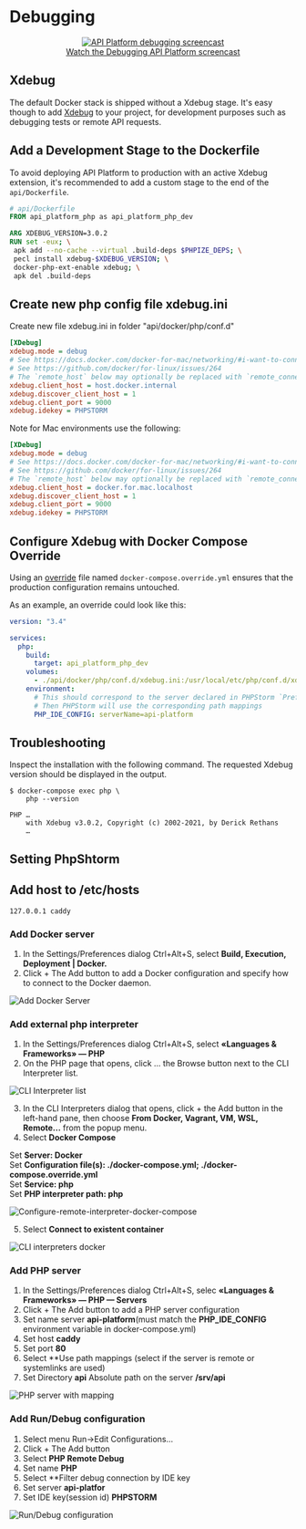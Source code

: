 # Debugging

<p align="center" class="symfonycasts"><a href="https://symfonycasts.com/screencast/api-platform/profiler?cid=apip"><img src="../distribution/images/symfonycasts-player.png" alt="API Platform debugging screencast"><br>Watch the Debugging API Platform screencast</a></p>

## Xdebug

The default Docker stack is shipped without a Xdebug stage. It's easy
though to add [Xdebug](https://xdebug.org/) to your project, for development
purposes such as debugging tests or remote API requests.

## Add a Development Stage to the Dockerfile

To avoid deploying API Platform to production with an active Xdebug extension,
it's recommended to add a custom stage to the end of the `api/Dockerfile`.

```Dockerfile
# api/Dockerfile
FROM api_platform_php as api_platform_php_dev

ARG XDEBUG_VERSION=3.0.2
RUN set -eux; \
 apk add --no-cache --virtual .build-deps $PHPIZE_DEPS; \
 pecl install xdebug-$XDEBUG_VERSION; \
 docker-php-ext-enable xdebug; \
 apk del .build-deps
```

## Create new php config file xdebug.ini

Create new file xdebug.ini in folder "api/docker/php/conf.d"

```api/docker/php/conf.d/xdebug.ini
[XDebug]
xdebug.mode = debug
# See https://docs.docker.com/docker-for-mac/networking/#i-want-to-connect-from-a-container-to-a-service-on-the-host
# See https://github.com/docker/for-linux/issues/264
# The `remote_host` below may optionally be replaced with `remote_connect_back`
xdebug.client_host = host.docker.internal
xdebug.discover_client_host = 1
xdebug.client_port = 9000
xdebug.idekey = PHPSTORM
```

Note for Mac environments use the following:

```api/docker/php/conf.d/xdebug.ini
[XDebug]
xdebug.mode = debug
# See https://docs.docker.com/docker-for-mac/networking/#i-want-to-connect-from-a-container-to-a-service-on-the-host
# See https://github.com/docker/for-linux/issues/264
# The `remote_host` below may optionally be replaced with `remote_connect_back`
xdebug.client_host = docker.for.mac.localhost
xdebug.discover_client_host = 1
xdebug.client_port = 9000
xdebug.idekey = PHPSTORM
```

## Configure Xdebug with Docker Compose Override

Using an [override](https://docs.docker.com/compose/reference/overview/#specifying-multiple-compose-files) file named
`docker-compose.override.yml` ensures that the production configuration remains untouched.

As an example, an override could look like this:

```yml
version: "3.4"

services:
  php:
    build:
      target: api_platform_php_dev
    volumes:
      - ./api/docker/php/conf.d/xdebug.ini:/usr/local/etc/php/conf.d/xdebug.ini
    environment:
      # This should correspond to the server declared in PHPStorm `Preferences | Languages & Frameworks | PHP | Servers`
      # Then PHPStorm will use the corresponding path mappings
      PHP_IDE_CONFIG: serverName=api-platform
```

## Troubleshooting

Inspect the installation with the following command. The requested Xdebug
version should be displayed in the output.

```console
$ docker-compose exec php \
    php --version

PHP …
    with Xdebug v3.0.2, Copyright (c) 2002-2021, by Derick Rethans
    …
```

## Setting PhpShtorm

## Add host to /etc/hosts

```/etc/hosts
127.0.0.1 caddy 
```

### Add Docker server

1. In the Settings/Preferences dialog Ctrl+Alt+S, select **Build, Execution, Deployment | Docker.**
2. Click + The Add button to add a Docker configuration and specify how to connect to the Docker daemon.

![Add Docker Server](../distribution/images/phpshtorm-add-docker-server.png)

### Add external php interpreter

1. In the Settings/Preferences dialog Ctrl+Alt+S, select **«Languages & Frameworks» — PHP**
2. On the PHP page that opens, click ... the Browse button next to the CLI Interpreter list.

![CLI Interpreter list](../distribution/images/phpshtorm-cli-interpreters-list.png)

3. In the CLI Interpreters dialog that opens, click + the Add button in the left-hand pane, then choose **From Docker, Vagrant, VM, WSL, Remote...** from the popup menu.
4. Select **Docker Compose**

Set **Server: Docker**  
Set **Configuration file(s): ./docker-compose.yml; ./docker-compose.override.yml**  
Set **Service: php**  
Set **PHP interpreter path: php**

![Configure-remote-interpreter-docker-compose](../distribution/images/phpshtorm-configure-remote-interpreter-docker-compose.png)

5. Select **Connect to existent container**

![CLI interpreters docker](../distribution/images/phpshtorm-cli-interpreters-docker.png)

### Add PHP server

1. In the Settings/Preferences dialog Ctrl+Alt+S, selec **«Languages & Frameworks» — PHP — Servers**
2. Click + The Add button to add a PHP server configuration
3. Set name server **api-platform**(must match the **PHP_IDE_CONFIG** environment variable in docker-compose.yml)
4. Set host **caddy**
5. Set port **80**
6. Select **Use path mappings (select if the server is remote or systemlinks are used)
7. Set Directory **api** Absolute path on the server **/srv/api**

![PHP server with mapping](../distribution/images/phpshtorm-php-server-with-mapping.png)


### Add Run/Debug configuration

1. Select menu Run->Edit Configurations...
2. Click + The Add button
3. Select **PHP Remote Debug**
4. Set name **PHP**
5. Select **Filter debug connection by IDE key
6. Set server **api-platfor**
7. Set IDE key(session id) **PHPSTORM**

![Run/Debug configuration](../distribution/images/phpshtorm-run-debug-configuration.png)
